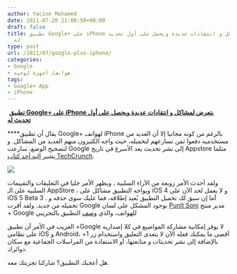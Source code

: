 ```yaml
---
author: Yacine Mohamed
date: 2011-07-20 21:08:50+00:00
draft: false
title: تطبيق Google+ على iPhone يتعرض لمشاكل و انتقادات عديدة ويحصل على أول تحديث
  له
type: post
url: /2011/07/google-plus-iphone/
categories:
- Google
- هواتف/ أجهزة لوحية
tags:
- Google+ App
- iPhone
---
```


 **[تطبيق Google+ على iPhone يتعرض لمشاكل و انتقادات عديدة ويحصل على أول تحديث له](http://www.it-scoop.com/2011/07/google-plus-iphone/)**




****يقال أن تطبيق Google+ لهواتف iPhone بالرغم من كونه مجانيا إلا أن العديد من مستخدميه دفعوا ثمن تسارعهم لتحميله، حيث واجه الكثيرون منهم العديد من المشاكل. و لتصحيح الوضع، سارعت Google إلى نشر تحديث يعد الأسرع في تاريخ Appstore مثلما يشير [إليه أحد كتاب TechCrunch](http://techcrunch.com/2011/07/19/google-iphone-app-speedy-update/).




[![](http://www.it-scoop.com/wp-content/uploads/2011/07/google-plus-iphone.jpg)
](http://www.it-scoop.com/2011/07/google-plus-iphone/)




ولقد أحدث الأمر زوبعة من الآراء السلبية ، ويظهر الأمر جليا في التعليقات والتقييمات السلبية على الـ AppStore ، ويواجه التطبيق مشاكل على iOS 4 و لا يعمل لحد الآن على iOS 5 Beta 3 . أما إن سبق لك تحميل التطبيق بُعيد إطلاقه، فما عليك سوى حذفه و تحميله من جديد. ولقد أقرت Google بوجود المشكل على لسان [Punit Soni](https://plus.google.com/111499908439497508351) مدير منتج + Google للهواتف، والذي [وصف](http://itunes.apple.com/us/app/google/id447119634?ls=1&mt=8) التطبيق بالتجريبي




الغريب في الأمر أن تطبيق +Google لا يوفر إمكانية مشاركة المواضيع في كلا إصداريه على نظامي iOS و Android، أقصى ما يمكنك فعله الآن لا يتعدى التعليق واستخدام زر 1+ بالإضافة إلى نشر تحديثات و متابعتها، أو الاستفادة من المراسلات الجماعية مع سكان دوائرك.




هل أعجبك التطبيق؟ شاركنا تجربتك معه.
